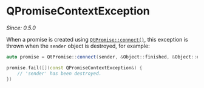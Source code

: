 # QPromiseContextException

*Since: 0.5.0*

When a promise is created using [`QtPromise::connect()`](../helpers/connect.md), this exception is
thrown when the `sender` object is destroyed, for example:

```cpp
auto promise = QtPromise::connect(sender, &Object::finished, &Object::error);

promise.fail([](const QPromiseContextException&) {
    // 'sender' has been destroyed.
})
```
